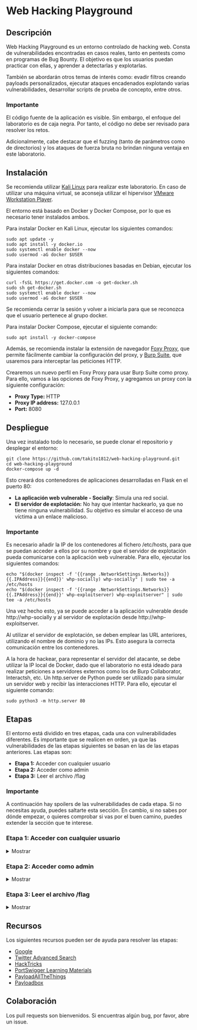 # Web Hacking Playground

## Descripción

Web Hacking Playground es un entorno controlado de hacking web. Consta de vulnerabilidades encontradas en casos reales, tanto en pentests como en programas de Bug Bounty. El objetivo es que los usuarios puedan practicar con ellas, y aprender a detectarlas y explotarlas.

También se abordarán otros temas de interés como: evadir filtros creando payloads personalizados, ejecutar ataques encadenados explotando varias vulnerabilidades, desarrollar scripts de prueba de concepto, entre otros.

### Importante

El código fuente de la aplicación es visible. Sin embargo, el enfoque del laboratorio es de caja negra. Por tanto, el código no debe ser revisado para resolver los retos.

Adicionalmente, cabe destacar que el fuzzing (tanto de parámetros como de directorios) y los ataques de fuerza bruta no brindan ninguna ventaja en este laboratorio.

## Instalación

Se recomienda utilizar [Kali Linux](https://www.kali.org/get-kali/) para realizar este laboratorio. En caso de utilizar una máquina virtual, se aconseja utilizar el hipervisor [VMware Workstation Player](https://www.vmware.com/products/workstation-player/workstation-player-evaluation.html).

El entorno está basado en Docker y Docker Compose, por lo que es necesario tener instalados ambos.

Para instalar Docker en Kali Linux, ejecutar los siguientes comandos:

    sudo apt update -y
    sudo apt install -y docker.io
    sudo systemctl enable docker --now
    sudo usermod -aG docker $USER

Para instalar Docker en otras distribuciones basadas en Debian, ejecutar los siguientes comandos:

    curl -fsSL https://get.docker.com -o get-docker.sh
    sudo sh get-docker.sh
    sudo systemctl enable docker --now
    sudo usermod -aG docker $USER

Se recomienda cerrar la sesión y volver a iniciarla para que se reconozca que el usuario pertenece al grupo docker.

Para instalar Docker Compose, ejecutar el siguiente comando:

    sudo apt install -y docker-compose

Además, se recomienda instalar la extensión de navegador [Foxy Proxy](https://addons.mozilla.org/en-US/firefox/addon/foxyproxy-standard/), que permite fácilmente cambiar la configuración del proxy, y [Burp Suite](https://portswigger.net/burp/communitydownload), que usaremos para interceptar las peticiones HTTP.

Crearemos un nuevo perfil en Foxy Proxy para usar Burp Suite como proxy. Para ello, vamos a las opciones de Foxy Proxy, y agregamos un proxy con la siguiente configuración:

* **Proxy Type:** HTTP
* **Proxy IP address:** 127.0.0.1
* **Port:** 8080

## Despliegue

Una vez instalado todo lo necesario, se puede clonar el repositorio y desplegar el entorno:

    git clone https://github.com/takito1812/web-hacking-playground.git
    cd web-hacking-playground
    docker-compose up -d

Esto creará dos contenedores de aplicaciones desarrolladas en Flask en el puerto 80:

* **La aplicación web vulnerable - Socially**: Simula una red social.
* **El servidor de explotación:** No hay que intentar hackearlo, ya que no tiene ninguna vulnerabilidad. Su objetivo es simular el acceso de una víctima a un enlace malicioso.

### Importante

Es necesario añadir la IP de los contenedores al fichero /etc/hosts, para que se puedan acceder a ellos por su nombre y que el servidor de explotación pueda comunicarse con la aplicación web vulnerable. Para ello, ejecutar los siguientes comandos:

    echo "$(docker inspect -f '{{range .NetworkSettings.Networks}}{{.IPAddress}}{{end}}' whp-socially) whp-socially" | sudo tee -a /etc/hosts
    echo "$(docker inspect -f '{{range .NetworkSettings.Networks}}{{.IPAddress}}{{end}}' whp-exploitserver) whp-exploitserver" | sudo tee -a /etc/hosts

Una vez hecho esto, ya se puede acceder a la aplicación vulnerable desde http://whp-socially y al servidor de explotación desde http://whp-exploitserver.

Al utilizar el servidor de explotación, se deben emplear las URL anteriores, utilizando el nombre de dominio y no las IPs. Esto asegura la correcta comunicación entre los contenedores.

A la hora de hackear, para representar el servidor del atacante, se debe utilizar la IP local de Docker, dado que el laboratorio no está ideado para realizar peticiones a servidores externos como los de Burp Collaborator, Interactsh, etc. Un http.server de Python puede ser utilizado para simular un servidor web y recibir las interacciones HTTP. Para ello, ejecutar el siguiente comando:

    sudo python3 -m http.server 80

## Etapas

El entorno está dividido en tres etapas, cada una con vulnerabilidades diferentes. Es importante que se realicen en orden, ya que las vulnerabilidades de las etapas siguientes se basan en las de las etapas anteriores. Las etapas son:

* **Etapa 1:** Acceder con cualquier usuario
* **Etapa 2:** Acceder como admin
* **Etapa 3:** Leer el archivo /flag

### Importante

A continuación hay spoilers de las vulnerabilidades de cada etapa. Si no necesitas ayuda, puedes saltarte esta sección. En cambio, si no sabes por dónde empezar, o quieres comprobar si vas por el buen camino, puedes extender la sección que te interese.

### Etapa 1: Acceder con cualquier usuario

<details>
<summary>Mostrar</summary>

En esta etapa, se puede robar la sesión de un usuario concreto a través de un Cross-Site Scripting (XSS), que permite ejecutar código JavaScript. Para ello, se debe conseguir que la víctima acceda a una URL en el contexto del usuario, este comportamiento se puede simular con el servidor de explotación.

Las pistas para resolver esta etapa son:

* ¿Hay algún post llamativo en la página principal?
* Hay que encadenar dos vulnerabilidades para robar la sesión. El XSS se consigue aprovechando una vulnerabilidad de Open Redirect, en la que se redirige a la víctima a una URL externa.
* El Open Redirect cuenta con algunas restricciones de seguridad. Hay que encontrar cómo saltárselas. Analiza que cadenas de texto no se permiten en la URL.
* Las cookies no son el único lugar donde se almacena la información relativa a la sesión. Revisar el código fuente de los archivos JavaScript incluidos en la aplicación puede ayudar a zanjar dudas.

</details>

### Etapa 2: Acceder como admin

<details>
<summary>Mostrar</summary>

En esta etapa, se puede generar un token que permite acceder como admin. Es un ataque típico de JSON Web Token (JWT), en el que se puede modificar el payload del token para escalar privilegios.

Las pistas para resolver esta etapa son:

* Existe un endpoint que dado un JWT, devuelve una cookie de sesión válida. Revisa el HTTP History de Burp Proxy para ver qué información se comparte entre el cliente y el servidor.

</details>

### Etapa 3: Leer el archivo /flag

<details>
<summary>Mostrar</summary>

En esta etapa, se puede leer el archivo /flag a través de una vulnerabilidad de Server Site Template Injection (SSTI). Para ello, se debe conseguir que la aplicación ejecute código Python en el servidor. Es posible llegar a ejecutar comandos de sistema en el servidor, pero no es necesario para obtener la flag.

Las pistas para resolver esta etapa son:

* La funcionalidad vulnerable se encuentra protegida por un doble factor de autenticación. Por tanto, antes de explotar el SSTI, hay que conseguir una forma de saltarse la solicitud del código OTP. Hay veces que la aplicación confía en las peticiones que se hacen desde el mismo servidor y las cabeceras HTTP juegan un papel importante en esta situación.
* El SSTI es Blind, esto quiere decir que la salida del código ejecutado en el servidor no se obtiene directamente. El módulo smtpd de Python permite crear un servidor SMTP que imprime en la salida estándar los mensajes que recibe:

    `sudo python3 -m smtpd -n -c DebuggingServer 0.0.0.0:25`

* La aplicación usa Flask, por tanto, se puede deducir que el motor de plantillas es Jinja2 porque es recomendado por la documentación oficial de Flask y es ampliamente utilizado. Se debe conseguir un payload compatible con Jinja2 para conseguir la flag final.
* El mensaje de correo electrónico cuenta con una limitación de caracteres. En Internet, se puede encontrar información sobre cómo saltarse esta limitación.

</details>

## Recursos

Los siguientes recursos pueden ser de ayuda para resolver las etapas:

* [Google](https://www.google.com/)
* [Twitter Advanced Search](https://twitter.com/search-advanced)
* [HackTricks](https://book.hacktricks.xyz/)
* [PortSwigger Learning Materials](https://portswigger.net/web-security/all-materials)
* [PayloadAllTheThings](https://github.com/swisskyrepo/PayloadsAllTheThings)
* [Payloadbox](https://github.com/payloadbox)

## Colaboración

Los pull requests son bienvenidos. Si encuentras algún bug, por favor, abre un issue.
